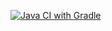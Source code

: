 [![Java CI with Gradle](https://github.com/KirillZakharoV24/Dz4AqaSelenium/actions/workflows/main.yml/badge.svg)](https://github.com/KirillZakharoV24/Dz4AqaSelenium/actions/workflows/main.yml)
